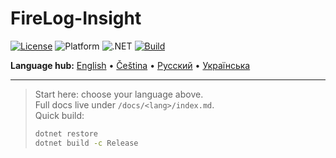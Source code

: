# FireLog-Insight

[![License](https://img.shields.io/badge/license-MIT-informational)](./LICENSE)
![Platform](https://img.shields.io/badge/platform-Windows%20%7C%20WPF-blue)
![.NET](https://img.shields.io/badge/.NET-8.0-512BD4?logo=dotnet&logoColor=white)
[![Build](https://github.com/<OWNER>/<REPO>/actions/workflows/build.yml/badge.svg)](https://github.com/<OWNER>/<REPO>/actions/workflows/build.yml)

**Language hub:** [English](docs/en/index.md) • [Čeština](docs/cs/index.md) • [Русский](docs/ru/index.md) • [Українська](docs/uk/index.md)

---

> Start here: choose your language above.  
> Full docs live under `/docs/<lang>/index.md`.  
> Quick build:
> ```bash
> dotnet restore
> dotnet build -c Release
> ```
